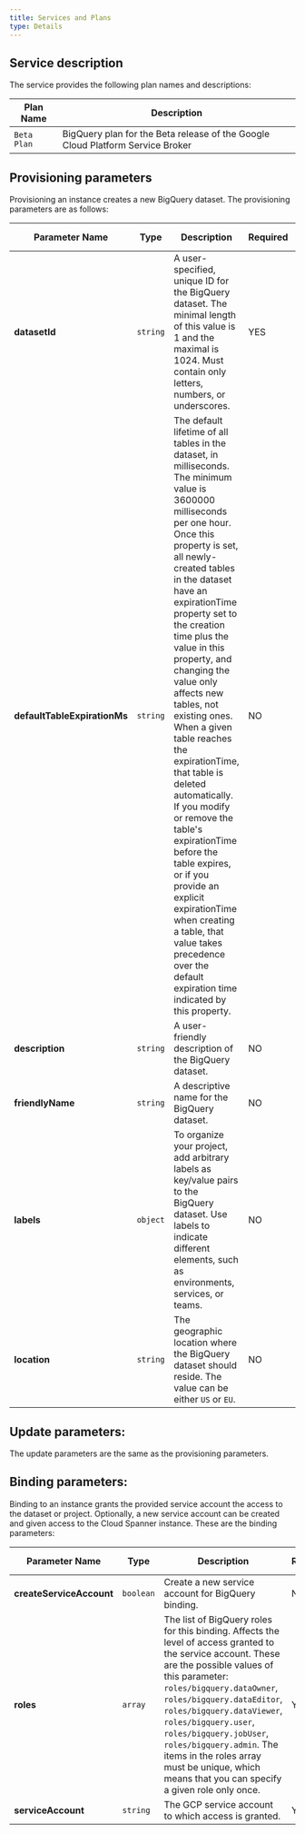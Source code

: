 ```yaml
---
title: Services and Plans
type: Details
---
```


## Service description

The service provides the following plan names and descriptions:

| Plan Name | Description |
|-----------|-------------|
| `Beta Plan` | BigQuery plan for the Beta release of the Google Cloud Platform Service Broker |

## Provisioning parameters

Provisioning an instance creates a new BigQuery dataset. The provisioning parameters are as follows:

| Parameter Name | Type | Description | Required | Default Value |
|----------------|------|-------------|----------|---------------|
| **datasetId** | `string` | A user-specified, unique ID for the BigQuery dataset. The minimal length of this value is 1 and the maximal is 1024. Must contain only letters, numbers, or underscores. | YES | - |
| **defaultTableExpirationMs** | `string` | The default lifetime of all tables in the dataset, in milliseconds. The minimum value is 3600000 milliseconds per one hour. Once this property is set, all newly-created tables in the dataset have an expirationTime property set to the creation time plus the value in this property, and changing the value only affects new tables, not existing ones. When a given table reaches the expirationTime, that table is deleted automatically. If you modify or remove the table's expirationTime before the table expires, or if you provide an explicit expirationTime when creating a table, that value takes precedence over the default expiration time indicated by this property. | NO | - |
| **description** | `string` | A user-friendly description of the BigQuery dataset. | NO | - |
| **friendlyName** | `string` | A descriptive name for the BigQuery dataset. | NO | - |
| **labels** | `object` | To organize your project, add arbitrary labels as key/value pairs to the BigQuery dataset. Use labels to indicate different elements, such as environments, services, or teams. | NO | - |
| **location** | `string` | The geographic location where the BigQuery dataset should reside. The value can be either `US` or `EU`. | NO | `US` |


## Update parameters:

The update parameters are the same as the provisioning parameters.

## Binding parameters:

Binding to an instance grants the provided service account the access to the dataset or project. Optionally, a new service account can be created and given access to the Cloud Spanner instance. These are the binding parameters:

| Parameter Name | Type | Description | Required | Default Value |
|----------------|------|-------------|----------|---------------|
| **createServiceAccount** | `boolean` | Create a new service account for BigQuery binding. | NO | `false` |
| **roles** | `array` | The list of BigQuery roles for this binding. Affects the level of access granted to the service account. These are the possible values of this parameter: `roles/bigquery.dataOwner`, `roles/bigquery.dataEditor`, `roles/bigquery.dataViewer`, `roles/bigquery.user`, `roles/bigquery.jobUser`, `roles/bigquery.admin`. The items in the roles array must be unique, which means that you can specify a given role only once. | YES | - |
| **serviceAccount** | `string` | The GCP service account to which access is granted. | YES | - |

